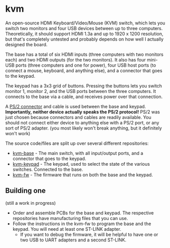 # kvm
An open-source HDMI Keyboard/Video/Mouse (KVM) switch, which lets you switch two monitors and four USB devices between up to three computers. Theoretically, it should support HDMI 1.3a and up to 1920 x 1200 resolution, but that's completely untested and probably depends on how well I actually designed the board.

The base has a total of six HDMI inputs (three computers with two monitors each) and two HDMI outputs (for the two monitors). It also has four mini-USB ports (three computers and one for power), four USB host ports (to connect a mouse, keyboard, and anything else), and a connector that goes to the keypad.

The keypad has a 3x3 grid of buttons. Pressing the buttons lets you switch monitor 1, monitor 2, and the USB ports between the three computers. It connects to the base via a cable, and receives power over that connection.

A [PS/2 connector](https://en.wikipedia.org/wiki/PS/2_port) and cable is used between the base and keypad. **Importantly, neither device actually speaks the PS/2 protocol!** PS/2 was just chosen because connectors and cables are readily available. You should not connect either device to anything else with a PS/2 port, or any sort of PS/2 adapter. (you most likely won't break anything, but it definitely won't work)

The source code/files are split up over several different repositories:
* [kvm-base](https://github.com/thatoddmailbox/kvm-base) - The main switch, with all input/output ports, and a connector that goes to the keypad.
* [kvm-keypad](https://github.com/thatoddmailbox/kvm-keypad) - The keypad, used to select the state of the various switches. Connected to the base.
* [kvm-fw](https://github.com/thatoddmailbox/kvm-fw) - The firmware that runs on both the base and the keypad.

## Building one
(still a work in progress)

* Order and assemble PCBs for the base and keypad. The respective repositories have manufacturing files that you can use.
* Follow the instructions in the kvm-fw to program the base and the keypad. You will need at least one ST-LINK adapter.
	* If you want to debug the firmware, it will be helpful to have one or two USB to UART adapters and a second ST-LINK.
